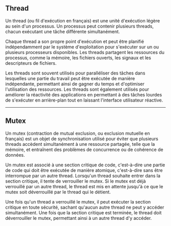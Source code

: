 ## Thread
Un thread (ou fil d'exécution en français) est une unité d'exécution légère au sein d'un processus. Un processus peut contenir plusieurs threads, chacun exécutant une tâche différente simultanément.

Chaque thread a son propre point d'exécution et peut être planifié indépendamment par le système d'exploitation pour s'exécuter sur un ou plusieurs processeurs disponibles. Les threads partagent les ressources du processus, comme la mémoire, les fichiers ouverts, les signaux et les descripteurs de fichiers.

Les threads sont souvent utilisés pour paralléliser des tâches dans lesquelles une partie du travail peut être exécutée de manière indépendante, permettant ainsi de gagner du temps et d'optimiser l'utilisation des ressources. Les threads sont également utilisés pour améliorer la réactivité des applications en permettant à des tâches lourdes de s'exécuter en arrière-plan tout en laissant l'interface utilisateur réactive.

---
## Mutex
Un mutex (contraction de mutual exclusion, ou exclusion mutuelle en français) est un objet de synchronisation utilisé pour éviter que plusieurs threads accèdent simultanément à une ressource partagée, telle que la mémoire, et entraînent des problèmes de concurrence ou de cohérence de données.

Un mutex est associé à une section critique de code, c'est-à-dire une partie de code qui doit être exécutée de manière atomique, c'est-à-dire sans être interrompue par un autre thread. Lorsqu'un thread souhaite entrer dans la section critique, il tente de verrouiller le mutex. Si le mutex est déjà verrouillé par un autre thread, le thread est mis en attente jusqu'à ce que le mutex soit déverrouillé par le thread qui le détient.

Une fois qu'un thread a verrouillé le mutex, il peut exécuter la section critique en toute sécurité, sachant qu'aucun autre thread ne peut y accéder simultanément. Une fois que la section critique est terminée, le thread doit déverrouiller le mutex, permettant ainsi à un autre thread d'y accéder.